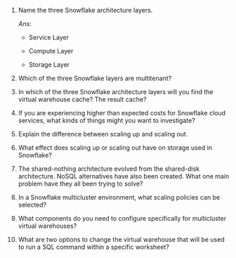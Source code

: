 1. Name the three Snowflake architecture layers.
   
   <i>Ans</i>: 
   
   - Service Layer
   
   - Compute Layer
   
   - Storage Layer

2. Which of the three Snowflake layers are multitenant?

3. In which of the three Snowflake architecture layers will you find the
   virtual warehouse cache? The result cache?

4. If you are experiencing higher than expected costs for Snowflake
   cloud services, what kinds of things might you want to investigate?

5. Explain the difference between scaling up and scaling out.

6. What effect does scaling up or scaling out have on storage used in
   Snowflake?

7. The shared-nothing architecture evolved from the shared-disk
   architecture. NoSQL alternatives have also been created. What one
   main problem have they all been trying to solve?

8. In a Snowflake multicluster environment, what scaling policies can be
   selected?

9. What components do you need to configure specifically for
   multicluster virtual warehouses?

10. What are two options to change the virtual warehouse that will be used
    to run a SQL command within a specific worksheet?
